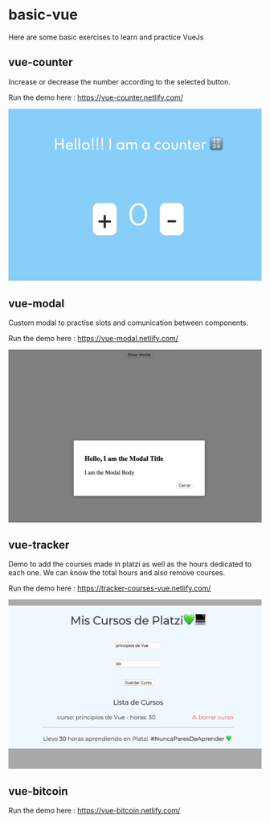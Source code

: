 # basic-vue

Here are some basic exercises to learn and practice VueJs

## vue-counter

Increase or decrease the number according to the selected button.

Run the demo here : https://vue-counter.netlify.com/

![vue-counter](img/counter-vue.png)

## vue-modal

Custom modal to practise slots and comunication between components.

Run the demo here :  https://vue-modal.netlify.com/

![vue-modal](img/vue-modal.png)

## vue-tracker

Demo to add the courses made in platzi as well as the hours dedicated to each one. We can know the total hours and also remove courses.

Run the demo here : https://tracker-courses-vue.netlify.com/

![tracker-vue](img/tracker-vue.png)
## vue-bitcoin


Run the demo here : https://vue-bitcoin.netlify.com/